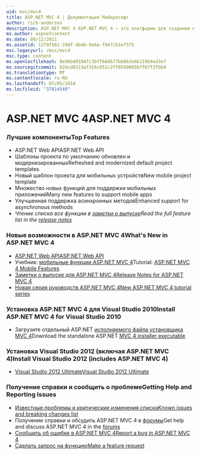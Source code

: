 ```yaml
---
uid: mvc/mvc4
title: ASP.NET MVC 4 | Документация Майкрософт
author: rick-anderson
description: ASP.NET MVC 4 ASP.NET MVC 4 — это платформа для создания масштабируемых, основанные на стандартах веб-приложений, с помощью хорошо проверенных шаблонах проектирования и мощь AS...
ms.author: aspnetcontent
ms.date: 09/12/2011
ms.assetid: 1279f5b1-390f-4b4b-9e6e-f947cb1ef5f5
msc.legacyurl: /mvc/mvc4
msc.type: content
ms.openlocfilehash: 0e96bd0184fc3bff66d677bb0b3ebb119b9ad3e7
ms.sourcegitcommit: b28cd0313af316c051c2ff8549865bff67f2fbb4
ms.translationtype: MT
ms.contentlocale: ru-RU
ms.lasthandoff: 07/05/2018
ms.locfileid: "37814540"
---
```

<a name="aspnet-mvc-4"></a><span data-ttu-id="958e5-103">ASP.NET MVC 4</span><span class="sxs-lookup"><span data-stu-id="958e5-103">ASP.NET MVC 4</span></span>
====================
### <a name="top-features"></a><span data-ttu-id="958e5-104">Лучшие компоненты</span><span class="sxs-lookup"><span data-stu-id="958e5-104">Top Features</span></span>

- <span data-ttu-id="958e5-105">ASP.NET Web API</span><span class="sxs-lookup"><span data-stu-id="958e5-105">ASP.NET Web API</span></span>
- <span data-ttu-id="958e5-106">Шаблоны проекта по умолчанию обновлен и модернизированных</span><span class="sxs-lookup"><span data-stu-id="958e5-106">Refreshed and modernized default project templates</span></span>
- <span data-ttu-id="958e5-107">Новый шаблон проекта для мобильных устройств</span><span class="sxs-lookup"><span data-stu-id="958e5-107">New mobile project template</span></span>
- <span data-ttu-id="958e5-108">Множество новых функций для поддержки мобильных приложений</span><span class="sxs-lookup"><span data-stu-id="958e5-108">Many new features to support mobile apps</span></span>
- <span data-ttu-id="958e5-109">Улучшенная поддержка асинхронных методов</span><span class="sxs-lookup"><span data-stu-id="958e5-109">Enhanced support for asynchronous methods</span></span>
- <span data-ttu-id="958e5-110">*Чтение списка все функции в [заметки о выпуске](../whitepapers/mvc4-release-notes.md)*</span><span class="sxs-lookup"><span data-stu-id="958e5-110">*Read the full feature list in the [release notes](../whitepapers/mvc4-release-notes.md)*</span></span>


### <a name="whats-new-in-aspnet-mvc-4"></a><span data-ttu-id="958e5-111">Новые возможности в ASP.NET MVC 4</span><span class="sxs-lookup"><span data-stu-id="958e5-111">What's New in ASP.NET MVC 4</span></span>

- [<span data-ttu-id="958e5-112">ASP.NET Web API</span><span class="sxs-lookup"><span data-stu-id="958e5-112">ASP.NET Web API</span></span>](../web-api/index.md)
- <span data-ttu-id="958e5-113">Учебник: [мобильные функции ASP.NET MVC 4](overview/older-versions/aspnet-mvc-4-mobile-features.md)</span><span class="sxs-lookup"><span data-stu-id="958e5-113">Tutorial: [ASP.NET MVC 4 Mobile Features](overview/older-versions/aspnet-mvc-4-mobile-features.md)</span></span>
- [<span data-ttu-id="958e5-114">Заметки о выпуске для ASP.NET MVC 4</span><span class="sxs-lookup"><span data-stu-id="958e5-114">Release Notes for ASP.NET MVC 4</span></span>](../whitepapers/mvc4-release-notes.md)
- [<span data-ttu-id="958e5-115">Новая серия руководств ASP.NET MVC 4</span><span class="sxs-lookup"><span data-stu-id="958e5-115">New ASP.NET MVC 4 tutorial series</span></span>](overview/older-versions/getting-started-with-aspnet-mvc4/intro-to-aspnet-mvc-4.md)


### <a name="install-aspnet-mvc-4-for-visual-studio-2010"></a><span data-ttu-id="958e5-116">Установка ASP.NET MVC 4 для Visual Studio 2010</span><span class="sxs-lookup"><span data-stu-id="958e5-116">Install ASP.NET MVC 4 for Visual Studio 2010</span></span>

- <span data-ttu-id="958e5-117">Загрузите отдельный ASP.NET [исполняемого файла установщика MVC 4](https://www.microsoft.com/download/details.aspx?id=30683)</span><span class="sxs-lookup"><span data-stu-id="958e5-117">Download the standalone ASP.NET [MVC 4 installer executable](https://www.microsoft.com/download/details.aspx?id=30683)</span></span>


### <a name="install-visual-studio-2012-includes-aspnet-mvc-4"></a><span data-ttu-id="958e5-118">Установка Visual Studio 2012 (включая ASP.NET MVC 4)</span><span class="sxs-lookup"><span data-stu-id="958e5-118">Install Visual Studio 2012 (includes ASP.NET MVC 4)</span></span>

- [<span data-ttu-id="958e5-119">Visual Studio 2012 Ultimate</span><span class="sxs-lookup"><span data-stu-id="958e5-119">Visual Studio 2012 Ultimate</span></span>](https://go.microsoft.com/fwlink/?linkid=247148)


### <a name="getting-help-and-reporting-issues"></a><span data-ttu-id="958e5-120">Получение справки и сообщить о проблеме</span><span class="sxs-lookup"><span data-stu-id="958e5-120">Getting Help and Reporting Issues</span></span>

- [<span data-ttu-id="958e5-121">Известные проблемы и критические изменения списка</span><span class="sxs-lookup"><span data-stu-id="958e5-121">Known issues and breaking changes list</span></span>](../whitepapers/mvc4-release-notes.md#_Toc303253815)
- <span data-ttu-id="958e5-122">Получение справки и обсудить ASP.NET MVC 4 в [форумы](https://forums.asp.net/1146.aspx)</span><span class="sxs-lookup"><span data-stu-id="958e5-122">Get help and discuss ASP.NET MVC 4 in the [forums](https://forums.asp.net/1146.aspx)</span></span>
- [<span data-ttu-id="958e5-123">Сообщить об ошибке в ASP.NET MVC 4</span><span class="sxs-lookup"><span data-stu-id="958e5-123">Report a bug in ASP.NET MVC 4</span></span>](https://github.com/aspnet/AspNetWebStack/issues)
- [<span data-ttu-id="958e5-124">Сделать запрос на функцию</span><span class="sxs-lookup"><span data-stu-id="958e5-124">Make a feature request</span></span>](http://aspnet.uservoice.com/forums/41201-asp-net-mvc)
